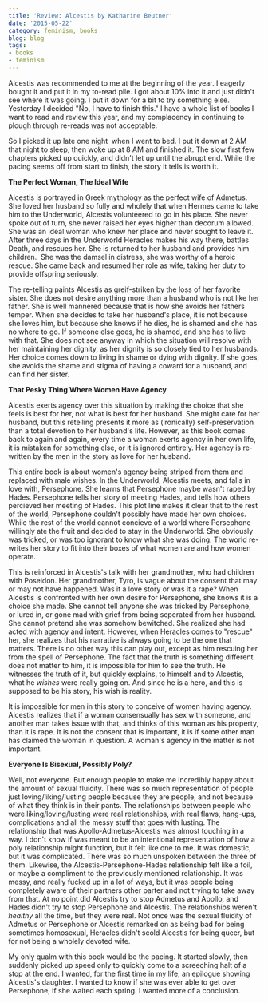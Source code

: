 ```yaml
---
title: 'Review: Alcestis by Katharine Beutner'
date: '2015-05-22'
category: feminism, books
blog: blog
tags:
- books
- feminism
---
```


Alcestis was recommended to me at the beginning of the year. I eagerly bought it and put it in my to-read pile. I got about 10% into it and just didn't see where it was going. I put it down for a bit to try something else. Yesterday I decided "No, I have to finish this." I have a whole list of books I want to read and review this year, and my complacency in continuing to plough through re-reads was not acceptable.

So I picked it up late one night  when I went to bed. I put it down at 2 AM that night to sleep, then woke up at 8 AM and finished it. The slow first few chapters picked up quickly, and didn't let up until the abrupt end. While the pacing seems off from start to finish, the story it tells is worth it.

<!--more-->

<strong>The Perfect Woman, The Ideal Wife</strong>

Alcestis is portrayed in Greek mythology as the perfect wife of Admetus. She loved her husband so fully and wholely that when Hermes came to take him to the Underworld, Alcestis volunteered to go in his place. She never spoke out of turn, she never raised her eyes higher than decorum allowed. She was an ideal woman who knew her place and never sought to leave it. After three days in the Underworld Heracles makes his way there, battles Death, and rescues her. She is returned to her husband and provides him children.  She was the damsel in distress, she was worthy of a heroic rescue. She came back and resumed her role as wife, taking her duty to provide offspring seriously.

The re-telling paints Alcestis as greif-striken by the loss of her favorite sister. She does not desire anything more than a husband who is not like her father. She is well mannered because that is how she avoids her fathers temper. When she decides to take her husband's place, it is not because she loves him, but because she knows if he dies, he is shamed and she has no where to go. If someone else goes, he is shamed, and she has to live with that. She does not see anyway in which the situation will resolve with her maintaining her dignity, as her dignity is so closely tied to her husbands. Her choice comes down to living in shame or dying with dignity. If she goes, she avoids the shame and stigma of having a coward for a husband, and can find her sister.

<strong>That Pesky Thing Where Women Have Agency</strong>

Alcestis exerts agency over this situation by making the choice that she feels is best for her, not what is best for her husband. She might care for her husband, but this retelling presents it more as (ironically) self-preservation than a total devotion to her husband's life. However, as this book comes back to again and again, every time a woman exerts agency in her own life, it is mistaken for something else, or it is ignored entirely. Her agency is re-written by the men in the story as love for her husband.

This entire book is about women's agency being striped from them and replaced with male wishes. In the Underworld, Alcestis meets, and falls in love with, Persephone. She learns that Persephone maybe wasn't raped by Hades. Persephone tells her story of meeting Hades, and tells how others percieved her meeting of Hades. This plot line makes it clear that to the rest of the world, Persephone couldn't possibly have made her own choices. While the rest of the world cannot concieve of a world where Persephone willingly ate the fruit and decided to stay in the Underworld. She obviously was tricked, or was too ignorant to know what she was doing. The world re-writes her story to fit into their boxes of what women are and how women operate.

This is reinforced in Alcestis's talk with her grandmother, who had children with Poseidon. Her grandmother, Tyro, is vague about the consent that may or may not have happened. Was it a love story or was it a rape? When Alcestis is confronted with her own desire for Persephone, she knows it is a choice she made. She cannot tell anyone she was tricked by Persephone, or lured in, or gone mad with grief from being seperated from her husband. She cannot pretend she was somehow bewitched. She realized she had acted with agency and intent. However, when Heracles comes to "rescue" her, she realizes that his narrative is always going to be the one that matters. There is no other way this can play out, except as him rescuing her from the spell of Persephone. The fact that the truth is something different does not matter to him, it is impossible for him to see the truth. He witnesses the truth of it, but quickly explains, to himself and to Alcestis, what he <em>wishes </em>were really going on. And since he is a hero, and this is supposed to be his story, his wish is reality.

It is impossible for men in this story to conceive of women having agency.  Alcestis realizes that if a woman consensually has sex with someone, and another man takes issue with that, and thinks of this woman as his property, than it is rape. It is not the consent that is important, it is if some other man has claimed the woman in question. A woman's agency in the matter is not important.

<strong>Everyone Is Bisexual, Possibly Poly?
</strong>

Well, not everyone. But enough people to make me incredibly happy about the amount of sexual fluidity. There was so much representation of people just loving/liking/lusting people because they are people, and not because of what they think is in their pants. The relationships between people who were liking/loving/lusting were real relationships, with real flaws, hang-ups, complications and all the messy stuff that goes with lusting. The relationship that was Apollo-Admetus-Alcestis was almost touching in a way. I don't know if was meant to be an intentional representation of how a poly relationship might function, but it felt like one to me. It was domestic, but it was complicated. There was so much unspoken between the three of them. Likewise, the Alcestis-Persephone-Hades relationship felt like a foil, or maybe a compliment to the previously mentioned relationship. It was messy, and really fucked up in a lot of ways, but it was people being completely aware of their partners other parter and not trying to take away from that. At no point did Alcestis try to stop Admetus and Apollo, and Hades didn't try to stop Persephone and Alcestis. The relationships weren't <em>healthy </em>all the time, but they were real. Not once was the sexual fluidity of Admetus or Persephone or Alcestis remarked on as being bad for being sometimes homosexual, Heracles didn't scold Alcestis for being queer, but for not being a wholely devoted wife.

My only qualm with this book would be the pacing. It started slowly, then suddenly picked up speed only to quickly come to a screeching halt of a stop at the end. I wanted, for the first time in my life, an epilogue showing Alcestis's daughter. I wanted to know if she was ever able to get over Persephone, if she waited each spring. I wanted more of a conclusion.

&nbsp;
